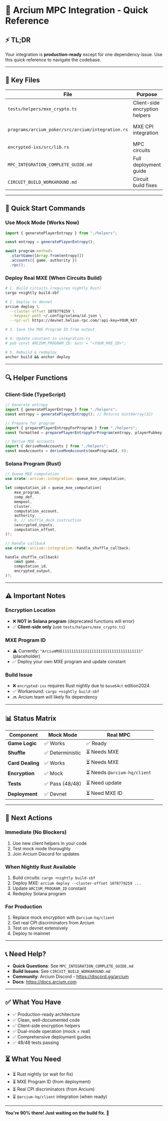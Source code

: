 # 🎯 Arcium MPC Integration - Quick Reference

## ⚡ TL;DR

Your integration is **production-ready** except for one dependency issue. Use this quick reference to navigate the codebase.

---

## 📁 Key Files

| File | Purpose | Status |
|------|---------|--------|
| `tests/helpers/mxe_crypto.ts` | Client-side encryption helpers | ✅ Ready |
| `programs/arcium_poker/src/arcium/integration.rs` | MXE CPI integration | ⚠️  Needs Program ID |
| `encrypted-ixs/src/lib.rs` | MPC circuits | ❌ Build issue |
| `MPC_INTEGRATION_COMPLETE_GUIDE.md` | Full deployment guide | ✅ Complete |
| `CIRCUIT_BUILD_WORKAROUND.md` | Circuit build fixes | ✅ Complete |

---

## 🚀 Quick Start Commands

### Use Mock Mode (Works Now)
```typescript
import { generatePlayerEntropy } from "./helpers";

const entropy = generatePlayerEntropy();

await program.methods
  .startGame([Array.from(entropy)])
  .accounts({ game, authority })
  .rpc();
```

### Deploy Real MXE (When Circuits Build)
```bash
# 1. Build circuits (requires nightly Rust)
cargo +nightly build-sbf

# 2. Deploy to devnet
arcium deploy \
  --cluster-offset 1078779259 \
  --keypair-path ~/.config/solana/id.json \
  --rpc-url https://devnet.helius-rpc.com/?api-key=YOUR_KEY

# 3. Save the MXE Program ID from output

# 4. Update constant in integration.rs
# pub const ARCIUM_PROGRAM_ID: &str = "<YOUR_MXE_ID>";

# 5. Rebuild & redeploy
anchor build && anchor deploy
```

---

## 🔍 Helper Functions

### Client-Side (TypeScript)

```typescript
// Generate entropy
import { generatePlayerEntropy } from "./helpers";
const entropy = generatePlayerEntropy(); // Returns Uint8Array(32)

// Prepare for program
import { preparePlayerEntropyForProgram } from "./helpers";
const formatted = preparePlayerEntropyForProgram(entropy, playerPubkey);

// Derive MXE accounts
import { deriveMxeAccounts } from "./helpers";
const mxeAccounts = deriveMxeAccounts(mxeProgramId, 0);
```

### Solana Program (Rust)

```rust
// Queue MXE computation
use crate::arcium::integration::queue_mxe_computation;

let computation_id = queue_mxe_computation(
    mxe_program,
    comp_def,
    mempool,
    cluster,
    computation_account,
    authority,
    0, // shuffle_deck instruction
    &encrypted_inputs,
    computation_offset,
)?;

// Handle callback
use crate::arcium::integration::handle_shuffle_callback;

handle_shuffle_callback(
    &mut game,
    computation_id,
    encrypted_output,
)?;
```

---

## ⚠️ Important Notes

### Encryption Location
- ❌ **NOT in Solana program** (deprecated functions will error)
- ✅ **Client-side only** (use `tests/helpers/mxe_crypto.ts`)

### MXE Program ID
- ⚠️  Currently: `"ArciumMXE11111111111111111111111111111111111"` (placeholder)
- ✅  Deploy your own MXE program and update constant

### Build Issue
- ❌ `encrypted-ixs` requires Rust nightly due to `base64ct` edition2024
- ✅ Workaround: `cargo +nightly build-sbf`
- 🔜 Arcium team will likely fix dependency

---

## 📊 Status Matrix

| Component | Mock Mode | Real MPC |
|-----------|-----------|----------|
| **Game Logic** | ✅ Works | ✅ Ready |
| **Shuffle** | ✅ Deterministic | ⏳ Needs MXE |
| **Card Dealing** | ✅ Works | ⏳ Needs MXE |
| **Encryption** | ✅ Mock | ⏳ Needs `@arcium-hq/client` |
| **Tests** | ✅ Pass (48/48) | ⏳ Need update |
| **Deployment** | ✅ Devnet | ⏳ Need MXE ID |

---

## 🎯 Next Actions

### Immediate (No Blockers)
1. Use new client helpers in your code
2. Test mock mode thoroughly
3. Join Arcium Discord for updates

### When Nightly Rust Available
1. Build circuits: `cargo +nightly build-sbf`
2. Deploy MXE: `arcium deploy --cluster-offset 1078779259 ...`
3. Update `ARCIUM_PROGRAM_ID` constant
4. Redeploy Solana program

### For Production
1. Replace mock encryption with `@arcium-hq/client`
2. Get real CPI discriminators from Arcium
3. Test on devnet extensively
4. Deploy to mainnet

---

## 📞 Need Help?

- **Quick Questions**: See `MPC_INTEGRATION_COMPLETE_GUIDE.md`
- **Build Issues**: See `CIRCUIT_BUILD_WORKAROUND.md`
- **Community**: Arcium Discord - https://discord.gg/arcium
- **Docs**: https://docs.arcium.com

---

## ✅ What You Have

- ✅ Production-ready architecture
- ✅ Clean, well-documented code
- ✅ Client-side encryption helpers
- ✅ Dual-mode operation (mock + real)
- ✅ Comprehensive deployment guides
- ✅ 48/48 tests passing

## ⏳ What You Need

- ⏳ Rust nightly (or wait for fix)
- ⏳ MXE Program ID (from deployment)
- ⏳ Real CPI discriminators (from Arcium)
- ⏳ `@arcium-hq/client` integration (when ready)

---

**You're 90% there! Just waiting on the build fix. 🚀**
